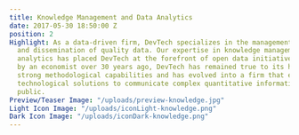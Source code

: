 ```yaml
---
title: Knowledge Management and Data Analytics
date: 2017-05-30 18:50:00 Z
position: 2
Highlight: As a data-driven firm, DevTech specializes in the management, analysis,
  and dissemination of quality data. Our expertise in knowledge management and data
  analytics has placed DevTech at the forefront of open data initiatives. Founded
  by an economist over 30 years ago, DevTech has remained true to its heritage of
  strong methodological capabilities and has evolved into a firm that employs advanced
  technological solutions to communicate complex quantitative information to the general
  public.
Preview/Teaser Image: "/uploads/preview-knowledge.jpg"
Light Icon Image: "/uploads/iconLight-knowledge.png"
Dark Icon Image: "/uploads/iconDark-knowledge.png"
---
```


